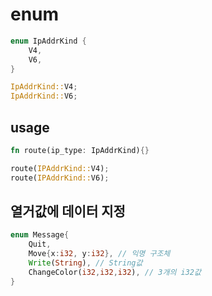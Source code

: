 # enum

```rs
enum IpAddrKind {
    V4,
    V6,
}

IpAddrKind::V4;
IpAddrKind::V6;
```

## usage

```rs
fn route(ip_type: IpAddrKind){}

route(IPAddrKind::V4);
route(IPAddrKind::V6);
```

## 열거값에 데이터 지정

```rs
enum Message{
    Quit,
    Move{x:i32, y:i32}, // 익명 구조체
    Write(String), // String값
    ChangeColor(i32,i32,i32), // 3개의 i32값
}
```

